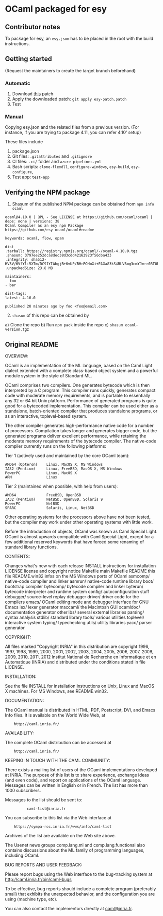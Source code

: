 # OCaml packaged for esy

## Contributor notes
To package for esy, an `esy.json` has to be placed in the root with the build instructions.

## Getting started
(Request the maintainers to create the target branch beforehand)

### Automatic
1. Download [this](https://gist.github.com/ulrikstrid/a4f0058e0153e3317fae44d1792bddb4) patch
2. Apply the downloaded patch: `git apply esy-patch.patch`
3. Test

### Manual
Copying esy.json and the related files from a previous version. (For instance, if you are
trying to package 4.11, you can refer 4.10' setup)

These files include
1. package.json
2. Git files: `.gitattributes` and `.gitignore`
3. CI files: `.ci/` folder and `azure-pipelines.yml`
4. Bash scripts: `clone-flexdll`, `configure-windows`, `esy-build`, `esy-configure`, 
5. Test app: `test-app`

## Verifying the NPM package
1. Shasum of the published NPM package can be obtained from `npm info ocaml`

```
ocaml@4.10.0 | QPL - See LICENSE at https://github.com/ocaml/ocaml | deps: none | versions: 38
OCaml Compiler as an esy npm Package
https://github.com/esy-ocaml/ocaml#readme

keywords: ocaml, flow, opam

dist
.tarball: https://registry.npmjs.org/ocaml/-/ocaml-4.10.0.tgz
.shasum: 3797ee252dca8dec38d3cdd42162923f56dba433
.integrity: sha512-HV3V/6VfYli5XTm/DC91YIAbgjB+6vUP/BHrPOHoXi+PAGa83kS4BLV6og3cmYJmrr0RT0hWuIhev+9nSYchHA==
.unpackedSize: 23.8 MB

maintainers:
- foo
- bar

dist-tags:
latest: 4.10.0  

published 28 minutes ago by foo <foo@email.com>
```
2. `shasum` of this repo can be obtained by

  a) Clone the repo
  b) Run `npm pack` inside the repo
  c) `shasum ocaml-version.tgz`


## Original README
OVERVIEW:

OCaml is an implementation of the ML language, based on the Caml Light
dialect extended with a complete class-based object system and a
powerful module system in the style of Standard ML.

OCaml comprises two compilers. One generates bytecode which is then
interpreted by a C program. This compiler runs quickly, generates
compact code with moderate memory requirements, and is portable to
essentially any 32 or 64 bit Unix platform. Performance of generated
programs is quite good for a bytecoded implementation.  This compiler
can be used either as a standalone, batch-oriented compiler that
produces standalone programs, or as an interactive, toplevel-based
system.

The other compiler generates high-performance native code for a number
of processors. Compilation takes longer and generates bigger code, but
the generated programs deliver excellent performance, while retaining
the moderate memory requirements of the bytecode compiler. The
native-code compiler currently runs on the following platforms:

Tier 1 (actively used and maintained by the core OCaml team):

    AMD64 (Opteron)    Linux, MacOS X, MS Windows
    IA32 (Pentium)     Linux, FreeBSD, MacOS X, MS Windows
    PowerPC            Linux, MacOS X
    ARM                Linux

Tier 2 (maintained when possible, with help from users):

    AMD64              FreeBSD, OpenBSD
    IA32 (Pentium)     NetBSD, OpenBSD, Solaris 9
    PowerPC            NetBSD
    SPARC              Solaris, Linux, NetBSD

Other operating systems for the processors above have not been tested,
but the compiler may work under other operating systems with little work.

Before the introduction of objects, OCaml was known as Caml Special
Light. OCaml is almost upwards compatible with Caml Special Light,
except for a few additional reserved keywords that have forced some
renaming of standard library functions.

CONTENTS:

  Changes               what's new with each release
  INSTALL               instructions for installation
  LICENSE               license and copyright notice
  Makefile              main Makefile
  README                this file
  README.win32          infos on the MS Windows ports of OCaml
  asmcomp/              native-code compiler and linker
  asmrun/               native-code runtime library
  boot/                 bootstrap compiler
  bytecomp/             bytecode compiler and linker
  byterun/              bytecode interpreter and runtime system
  config/               autoconfiguration stuff
  debugger/             source-level replay debugger
  driver/               driver code for the compilers
  emacs/                OCaml editing mode and debugger interface for GNU Emacs
  lex/                  lexer generator
  maccaml/              the Macintosh GUI
  ocamldoc/             documentation generator
  otherlibs/            several external libraries
  parsing/              syntax analysis
  stdlib/               standard library
  tools/                various utilities
  toplevel/             interactive system
  typing/               typechecking
  utils/                utility libraries
  yacc/                 parser generator

COPYRIGHT:

All files marked "Copyright INRIA" in this distribution are copyright
1996, 1997, 1998, 1999, 2000, 2001, 2002, 2003, 2004, 2005, 2006,
2007, 2008, 2009, 2010, 2011, 2012 Institut National de Recherche en
Informatique et en Automatique (INRIA) and distributed under the
conditions stated in file LICENSE.

INSTALLATION:

See the file INSTALL for installation instructions on Unix, Linux and
MacOS X machines.  For MS Windows, see README.win32.

DOCUMENTATION:

The OCaml manual is distributed in HTML, PDF, Postscript, DVI, and
Emacs Info files.  It is available on the World Wide Web, at

        http://caml.inria.fr/

AVAILABILITY:

The complete OCaml distribution can be accessed at

        http://caml.inria.fr/

KEEPING IN TOUCH WITH THE CAML COMMUNITY:

There exists a mailing list of users of the OCaml implementations
developed at INRIA. The purpose of this list is to share
experience, exchange ideas (and even code), and report on applications
of the OCaml language. Messages can be written in English or in
French. The list has more than 1000 subscribers.

Messages to the list should be sent to:

              caml-list@inria.fr

You can subscribe to this list via the Web interface at

        https://sympa-roc.inria.fr/wws/info/caml-list

Archives of the list are available on the Web site above.

The Usenet news groups comp.lang.ml and comp.lang.functional
also contains discussions about the ML family of programming languages,
including OCaml.

BUG REPORTS AND USER FEEDBACK:

Please report bugs using the Web interface to the bug-tracking system
at http://caml.inria.fr/bin/caml-bugs

To be effective, bug reports should include a complete program
(preferably small) that exhibits the unexpected behavior, and the
configuration you are using (machine type, etc).

You can also contact the implementors directly at caml@inria.fr.
